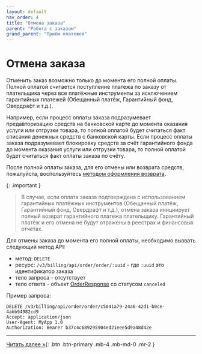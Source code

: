 ```yaml
---
layout: default
nav_order: 4
title: "Отмена заказа"
parent: "Работа с заказом"
grand_parent: "Приём платежей"
---
```


# Отмена заказа

Отменить заказ возможно только до момента его полной оплаты. Полной оплатой считается поступление платежа
по заказу от плательщика через все платёжные инструменты за исключением гарантийных платежей (Обещанный платёж, Гарантийный фонд, Овердрафт и т.д.).

Например, если процесс оплаты заказа подразумевает предавторизацию средств на банковской карте до момента оказания услуги или отгрузки товара,
то полной оплатой будет считаться факт списания денежных средств с банковской карты. Если процесс оплаты заказа подразумевает блокировку средств за счёт гарантийного фонда
до момента оказания услуги или отгрузки товара, то полной оплатой будет считаться факт оплаты заказа по счёту.

После полной оплаты заказа, для его отмены или возврата средств, пожалуйста, воспользуйтесь [методом оформления возврата](/docs/merchant/refund). 

{: .important }
> В случае, если оплата заказа подтверждена с использованием гарантийных платёжных инструментов (Обещанный платёж, Гарантийный фонд, Овердрафт и т.д.), отмена заказа инициирует полный возврат гарантийного платежа плательщику. Гарантийный платёж и его отмена не будут отражены в реестрах и финансовых отчётах.

Для отмены заказа до момента его полной оплаты, необходимо вызвать следующий метод API:

- метод: `DELETE`
- ресурс: `/v3/billing/api/order/order/:uuid` - где `:uuid` это идентификатор заказа
- тело запроса - отсутствует
- тело ответа - объект [OrderResponse](/docs/merchant/order/create/#orderresponse) со статусом `canceled`

Пример запроса:
```
DELETE /v3/billing/api/order/order/c5041a79-24a6-42d1-b0ce-4abb94982cd9
Accept: application/json
User-Agent: MyApp 1.0
Authorization: Bearer b37c4c689295904ed21eee5d9a48d42e
```


---

[Читать далее &raquo;](/docs/merchant/order/merchant-move){: .btn .btn-primary .mb-4 .mb-md-0 .mr-2 }
